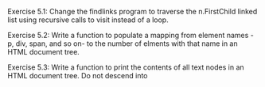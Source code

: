 Exercise 5.1: Change the findlinks program to traverse the n.FirstChild linked list using recursive calls to visit instead of a loop.

Exercise 5.2: Write a function to populate a mapping from element names - p, div, span, and so on- to the number of elments with that name in an HTML document tree.

Exercise 5.3: Write a function to print the contents of all text nodes in an HTML document tree. Do not descend into <script> or <style> elements, since their contents are not visible in a web browser.

Exercise 5.4: Extend the visit function so that it extracts other kinds of links from teh document, such as images, scripts, and style sheets.

Exercise 5.5: Implement countWordsAndImages. (See Exercise 4.9 for word-splitting)

Exercise 5.6: Modify the corner function in gopl.io/ch3/surface to use named results and a bare return statement.


Exercise 5.7: Develop startElement and endElement into a general HTML pretty-printer. Print comment nodes, text nodes, and the attributes of each element (<a href='...'>). Use short forms like <img/> instead of <img></img> when an element has no children. Write a test to ensure that the output can be parsed successfully.


Exercise 5.8: Modify forEachNode so that the pre and post functions return a boolean result indicateing whether to continue the traversal. Use it to write a function ElementByID with the following signature that finds the first HTML element with the specified id attribute. The function should stop the traversal as soon as a match is found.

`func ElementByID(doc *html.Node, id string) *html.Node`

Exercise 5.9: Write a function expand(s string, f func(string) string) string that replace each substring "$foo" within s by the text returned by f("foo").


Exercise 5.10: Rewrite topoSort to use maps insteaad of slices and eliminate the initial sort. Verify that the results, though nondeterministic, are valid topological orderings.

